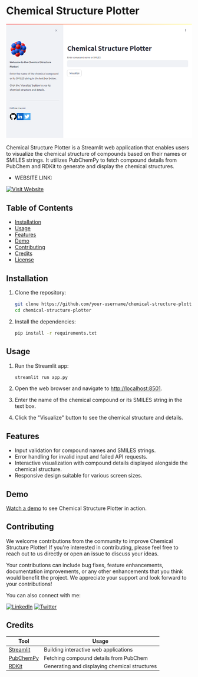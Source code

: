 # Chemical Structure Plotter

[![Chemical Structure Plotter](chemical-structure2.png)](https://chemstructureplotter.onrender.com/)

Chemical Structure Plotter is a Streamlit web application that enables users to visualize the chemical structure of compounds based on their names or SMILES strings. It utilizes PubChemPy to fetch compound details from PubChem and RDKit to generate and display the chemical structures.

- WEBSITE LINK:
  
<a href="https://chemstructureplotter.onrender.com/"><img src="https://media.sd72.bc.ca/media/Default/frl/0/Visit%20Website%20Button-12.png" alt="Visit Website" style="width: 200px;"></a>




## Table of Contents

- [Installation](#installation)
- [Usage](#usage)
- [Features](#features)
- [Demo](#demo)
- [Contributing](#contributing)
- [Credits](#credits)
- [License](#license)

## Installation

1. Clone the repository:

    ```bash
    git clone https://github.com/your-username/chemical-structure-plotter.git
    cd chemical-structure-plotter
    ```

2. Install the dependencies:

    ```bash
    pip install -r requirements.txt
    ```

## Usage

1. Run the Streamlit app:

    ```bash
    streamlit run app.py
    ```

2. Open the web browser and navigate to [http://localhost:8501](http://localhost:8501).

3. Enter the name of the chemical compound or its SMILES string in the text box.

4. Click the "Visualize" button to see the chemical structure and details.

## Features

- Input validation for compound names and SMILES strings.
- Error handling for invalid input and failed API requests.
- Interactive visualization with compound details displayed alongside the chemical structure.
- Responsive design suitable for various screen sizes.

## Demo

[Watch a demo](https://youtu.be/your-demo-video) to see Chemical Structure Plotter in action.

## Contributing

We welcome contributions from the community to improve Chemical Structure Plotter! If you're interested in contributing, please feel free to reach out to us directly or open an issue to discuss your ideas.

Your contributions can include bug fixes, feature enhancements, documentation improvements, or any other enhancements that you think would benefit the project. We appreciate your support and look forward to your contributions!

You can also connect with me:

[![LinkedIn](https://www.linkedin.com/in/arijitmondal30/)](https://www.linkedin.com/in/your-linkedin-profile)
[![Twitter](https://img.icons8.com/fluency/48/000000/twitter.png)](https://x.com/ArijitM63768876)


## Credits

| Tool         | Usage                                  |
|--------------|----------------------------------------|
| [Streamlit](https://streamlit.io/)    | Building interactive web applications |
| [PubChemPy](https://pubchempy.readthedocs.io/)    | Fetching compound details from PubChem|
| [RDKit](https://www.rdkit.org/)        | Generating and displaying chemical structures |
